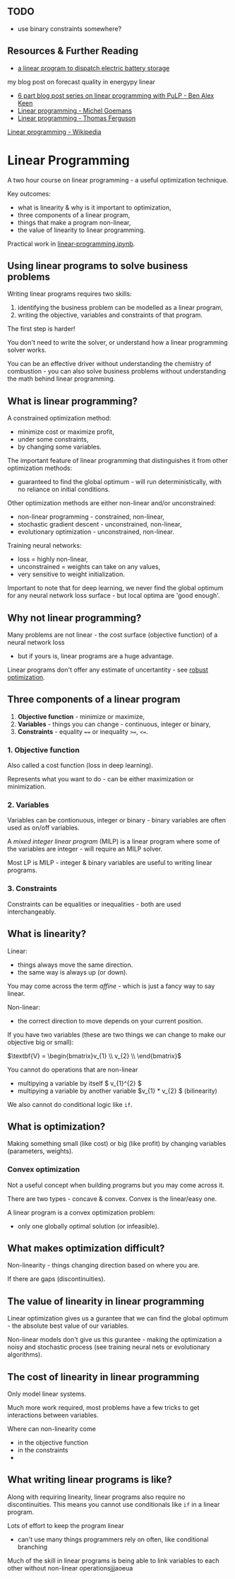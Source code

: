 ## TODO

- use binary constraints somewhere?


## Resources & Further Reading

- [a linear program to dispatch electric battery storage](https://github.com/ADGEfficiency/energy-py-linear)

my blog post on forecast quality in energypy linear


- [6 part blog post series on linear programming with PuLP - Ben Alex Keen](http://benalexkeen.com/blog/)
- [Linear programming - Michel Goemans](https://math.mit.edu/~goemans/18310S15/lpnotes310.pdf)
- [Linear programming - Thomas Ferguson](https://www.math.ucla.edu/~tom/LP.pdf)

[Linear programming - Wikipedia](https://en.wikipedia.org/wiki/Linear_programming)


# Linear Programming

A two hour course on linear programming - a useful optimization technique.

Key outcomes:

- what is linearity & why is it important to optimization,
- three components of a linear program,
- things that make a program non-linear,
- the value of linearity to linear programming.

Practical work in [linear-programming.ipynb](https://github.com/ADGEfficiency/teaching-monolith/blob/master/linear-programming/linear-programming.ipynb).


## Using linear programs to solve business problems

Writing linear programs requires two skills:

1. identifying the business problem can be modelled as a linear program,
2. writing the objective, variables and constraints of that program.

The first step is harder!

You don't need to write the solver, or understand how a linear programming solver works.

You can be an effective driver without understanding the chemistry of combustion - you can also solve business problems without understanding the math behind linear programming.


## What is linear programming?

A constrained optimization method:

- minimize cost or maximize profit,
- under some constraints,
- by changing some variables.

The important feature of linear programming that distinguishes it from other optimization methods:

- guaranteed to find the global optimum - will run deterministically, with no reliance on initial conditions.

Other optimization methods are either non-linear and/or unconstrained:

- non-linear programming - constrained, non-linear,
- stochastic gradient descent - unconstrained, non-linear,
- evolutionary optimization - unconstrained, non-linear.

Training neural networks:

- loss = highly non-linear,
- unconstrained = weights can take on any values,
- very sensitive to weight initialization.

Important to note that for deep learning, we never find the global optimum for any neural network loss surface - but local optima are 'good enough'.


## Why not linear programming?

Many problems are not linear - the cost surface (objective function) of a neural network loss

- but if yours is, linear programs are a huge advantage.

Linear programs don't offer any estimate of uncertantity - see [robust optimization](https://en.wikipedia.org/wiki/Robust_optimization).


## Three components of a linear program

1. **Objective function** - minimize or maximize,
2. **Variables** - things you can change - continuous, integer or binary,
3. **Constraints** - equality `==` or inequality `>=`, `<=`.


### 1. Objective function

Also called a cost function (loss in deep learning).

Represents what you want to do - can be either maximization or minimization.


### 2. Variables

Variables can be contionuous, integer or binary - binary variables are often used as on/off variables.

A *mixed integer linear program* (MILP) is a linear program where some of the variables are integer - will require an MILP solver.

Most LP is MILP - integer & binary variables are useful to writing linear programs.


### 3. Constraints

Constraints can be equalities or inequalities - both are used interchangeably.



## What is linearity?

Linear:

- things always move the same direction.
- the same way is always up (or down).

You may come across the term *affine* - which is just a fancy way to say linear.

Non-linear:

- the correct direction to move depends on your current position.

If you have two variables (these are two things we can change to make our objective big or small):

$\textbf{V} = \begin{bmatrix}v_{1} \\ v_{2} \\ \end{bmatrix}$

You cannot do operations that are non-linear

- multipying a variable by itself $ v_{1}^{2} $
- multipying a variable by another variable $v_{1} * v_{2} $ (bilinearity)

We also cannot do conditional logic like `if`.


## What is optimization?

Making something small (like cost) or big (like profit) by changing variables (parameters, weights).


### Convex optimization

Not a useful concept when building programs but you may come across it.

There are two types - concave & convex.  Convex is the linear/easy one.

A linear program is a convex optimization problem:

- only one globally optimal solution (or infeasible).


## What makes optimization difficult?

Non-linearity - things changing direction based on where you are.

If there are gaps (discontinuities).


## The value of linearity in linear programming

Linear optimization gives us a gurantee that we can find the global optimum - the absolute best value of our variables.

Non-linear models don't give us this gurantee - making the optimization a noisy and stochastic process (see training neural nets or evolutionary algorithms).


## The cost of linearity in linear programming

Only model linear systems.

Much more work required, most problems have a few tricks to get interactions between variables.


Where can non-linearity come
- in the objective function
- in the constraints
- 
 
## What writing linear programs is like?

Along with requiring linearity, linear programs also require no discontinuities.  This means you cannot use conditionals like `if` in a linear program.

Lots of effort to keep the program linear

- can't use many things programmers rely on often, like conditional branching

Much of the skill in linear programs is being able to link variables to each other without non-linear operationsjjjaoeua


